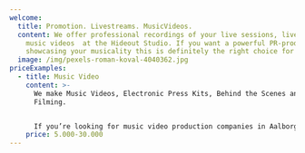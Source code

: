 ```yaml
---
welcome:
  title: Promotion. Livestreams. MusicVideos.
  content: We offer professional recordings of your live sessions, livestreams or
    music videos  at the Hideout Studio. If you want a powerful PR-product for
    showcasing your musicality this is definitely the right choice for you.
  image: /img/pexels-roman-koval-4040362.jpg
priceExamples:
  - title: Music Video
    content: >-
      We make Music Videos, Electronic Press Kits, Behind the Scenes and Event
      Filming.


      If you’re looking for music video production companies in Aalborg give us a call, email or fill out our contact form and let us make your music video.
    price: 5.000-30.000
---
```

